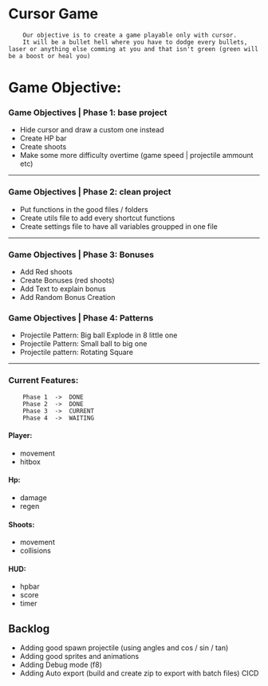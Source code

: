 # Cursor Game


        Our objective is to create a game playable only with cursor.
        It will be a bullet hell where you have to dodge every bullets, laser or anything else comming at you and that isn't green (green will be a boost or heal you)


# Game Objective:

### Game Objectives | Phase 1: base project
- Hide cursor and draw a custom one instead
- Create HP bar
- Create shoots
- Make some more difficulty overtime (game speed | projectile ammount etc)

---

### Game Objectives | Phase 2: clean project
- Put functions in the good files / folders
- Create utils file to add every shortcut functions
- Create settings file to have all variables groupped in one file

---

### Game Objectives | Phase 3: Bonuses

- Add Red shoots
- Create Bonuses (red shoots)
- Add Text to explain bonus
- Add Random Bonus Creation

### Game Objectives | Phase 4: Patterns

- Projectile Pattern: Big ball Explode in 8 little one
- Projectile Pattern: Small ball to big one
- Projectile pattern: Rotating Square

---

### Current Features:

        Phase 1  ->  DONE
        Phase 2  ->  DONE
        Phase 3  ->  CURRENT
        Phase 4  ->  WAITING

#### Player:
- movement
- hitbox

#### Hp:
- damage 
- regen

#### Shoots:
- movement 
- collisions

#### HUD: 
- hpbar
- score
- timer

## Backlog
- Adding good spawn projectile (using angles and cos / sin / tan)
- Adding good sprites and animations
- Adding Debug mode (f8)
- Adding Auto export (build and create zip to export with batch files) CICD
